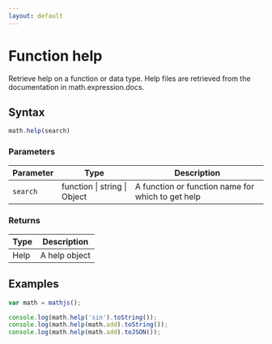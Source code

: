 ```yaml
---
layout: default
---
```


# Function help

Retrieve help on a function or data type.
Help files are retrieved from the documentation in math.expression.docs.


## Syntax

```js
math.help(search)
```

### Parameters

Parameter | Type | Description
--------- | ---- | -----------
`search` | function &#124; string &#124; Object | A function or function name for which to get help

### Returns

Type | Description
---- | -----------
Help | A help object


## Examples

```js
var math = mathjs();

console.log(math.help('sin').toString());
console.log(math.help(math.add).toString());
console.log(math.help(math.add).toJSON());
```




<!-- Note: This file is automatically generated from source code comments. Changes made in this file will be overridden. -->
